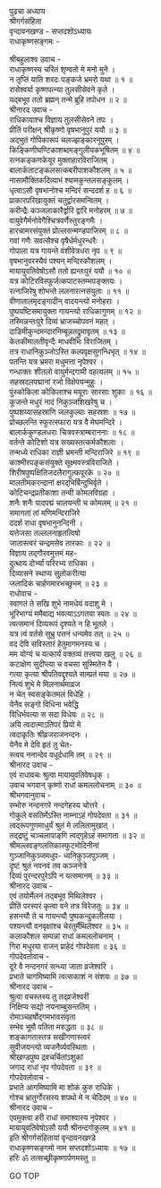 पुढचा अध्याय  
श्रीगर्गसंहिता  
वृन्दावनखण्ड - सप्तदशोऽध्यायः  
राधाकृष्णसङ्गमः -  
  
श्रीबहुलाश्व उवाच -  
राधाकृष्णस्य चरितं शृण्वतो मे मनो मुने ।  
न तृप्तिं याति शरदः पङ्कजे भ्रमरो यथा ॥ १ ॥  
रासेश्वर्या कृष्णपत्न्या तुलसीसेवने कृते ।  
यद्बभूव ततो ब्रह्मन् तन्मे ब्रूहि तपोधन ॥ २ ॥  
श्रीनारद उवाच -  
राधिकायाश्च विज्ञाय तुलसीसेवने तपः ।  
प्रीतिं परीक्षन् श्रीकृष्णो वृषभानुपुरं ययौ ॥ ३ ॥  
अद्‌भुतं गोपिकारूपं चलज्झङ्कारनूपुरम् ।  
किङ्किणीघण्टिकाशब्दमङ्गुलीयकभूषितम् ॥ ४ ॥  
रत्नकङ्कणकेयूर मुक्ताहारविराजितम् ।  
बालार्कताटङ्कलसत्कबरीपाशकौशलम् ॥ ५ ॥  
नासामौक्तिकदिव्याभं श्यामकुन्तलसङ्कुलम् ।  
धृत्वाऽसौ वृषभानोश्च मन्दिरं सन्ददर्श ह ॥ ६ ॥  
प्राकारपरिखायुक्तं चतुर्द्वारसमन्वितम् ।  
करीन्द्रैः कञ्जलाकारैर्द्वारि द्वारि मनोहरम् ॥ ७ ॥  
वायुवेगैर्मनोवेगैश्चित्रवर्णैस्तुरङ्गमैः ।  
हारचामरसंयुक्तं प्रोल्लसन्मण्डपाजिरम् ॥ ८ ॥  
गवां गणैः सवत्सैश्च वृषैर्धर्मधुरन्धरैः ।  
गोपाला यत्र गायन्ते वंशीवेत्रधरा नृप ॥ ९ ॥  
वृषभानुवरस्यैवं पश्यन् मन्दिरकौशलम् ।  
मायायुवतिवेषोऽसौ ततो ह्यन्तःपुरं ययौ ॥ १० ॥  
यत्र कोटिरविस्फूर्जत्कपाटस्तम्भपङ्क्तयः ।  
रत्नाजिरेषु शोभन्ते ललनारत्नसंयुताः ॥ ११ ॥  
वीणातालमृदङ्गादीन् वादयन्त्यो मनोहराः ।  
पुष्पयष्टिसमायुक्ता गायन्त्यो राधिकागुणम् ॥ १२ ॥  
तस्मिन्नन्तःपुरे दिव्यं भ्राजच्चोपवनं महत् ।  
दाडिमीकुन्दमन्दारनिम्बून्नतद्रुमावृतम् ॥ १३ ॥  
केतकीमालतीवृन्दैः माधवीभिः विराजितम् ।  
तत्र राधानिकुञ्जोऽस्ति कल्पवृक्षसुगन्धिभृत् ॥ १४ ॥  
पतन्ति यत्र भ्रमरा मधुमत्ता नृपेश्वर ।  
गन्धाक्तः शीतलो वायुर्मन्दगामी वहत्यलम् ॥ १५ ॥  
सहस्रदलपद्मानां रजो विक्षेपयन्मुहुः ।  
पुंस्कोकिला कोकिलाश्च मयूराः सारसाः शुकाः ॥ १६ ॥  
कूजन्ते मधुरं नादं निकुञ्जशिखरेषु च ।  
पुष्पशय्यासहस्राणि जलकुल्याः सहस्रशः ॥ १७ ॥  
प्रोच्छलन्ति स्फुरत्स्फारा यत्र वै मेघमन्दिरे ।  
बालार्ककुण्डलधराः चित्रवस्त्राम्बराननाः ॥ १८ ॥  
वर्तन्ते कोटिशो यत्र सख्यस्तत्कर्मकौशलाः ।  
तन्मध्ये राधिका राज्ञी भ्रमन्ती मन्दिराजिरे ॥ १९ ॥  
काश्मीरपङ्कसंयुक्ते सूक्ष्मवस्त्रविराजिते ।  
शिरीषपुष्पक्षितिजदलैरागुल्फपूरके ॥ २० ॥  
मालतीमकरन्दानां क्षरद्‌भिर्बिन्दुभिर्वृते ।  
कोटिचन्द्रप्रतीकाशा तन्वी कोमलविग्रहा ।  
शनैः शनैः पादपद्मं चालयन्ती च कोमलम् ॥ २१ ॥  
समागतां तां मणिमन्दिराजिरे  
     ददर्श राधा वृषभानुनन्दिनी ।  
यत्तेजसा तल्ललनाहृतत्विषो  
     जातास्त्वरं चन्द्रमसेव तारकाः ॥ २२ ॥  
विज्ञाय तद्‌गौरवमुत्तमं मह-  
     दुत्थाय दोर्भ्यां परिरभ्य राधिका ।  
दिव्यासने स्थाप्य सुलोकरीत्या  
     जलादिकं चार्हणमारभच्छुभम् ॥ २३ ॥  
राधोवाच -  
स्वागतं ते सखि शुभे नामधेयं वदाशु मे ।  
भूरिभाग्यं ममैवाद्य भवत्याऽऽगतया स्वतः ॥ २४ ॥  
त्वत्समानं दिव्यरूपं दृश्यते न हि भूतले ।  
यत्र त्वं वर्तसे सुभ्रु पत्तनं धन्यमेव तत् ॥ २५ ॥  
वद देवि सविस्तारं हेतुमागमनस्य च ।  
मम योग्यं च यत्कार्यं वक्तव्यं तत्त्वया खलु ॥ २६ ॥  
कटाक्षेण सुदीप्त्या च वचसा सुस्मितेन वै ।  
गत्या कृत्या श्रीपतिवद्दृश्यते साम्प्रतं मया ॥ २७ ॥  
नित्यं शुभे मे मिलनार्थमाव्रज  
     न चेत् स्वसङ्केतमलं विधेहि ।  
येनैव सङ्गो विधिना भवेद्धि  
     विधिर्भवत्या स सदा विधेयः ॥ २८ ॥  
अयि त्वदात्माऽतिपरं प्रियो मे  
     त्वदाकृतिः श्रीव्रजराजनन्दनः ।  
येनैव मे देवि हृतं तु चेत-  
     स्त्वय ननान्देव वधूर्दधामि तम् ॥ २९ ॥  
श्रीनारद उवाच -  
एवं राधावचः श्रुत्वा मायायुवतिवेषधृक् ।  
उवाच भगवान् कृष्णो राधां कमललोचनाम् ॥ ३० ॥  
श्रीभगवानुवाच -  
रम्भोरु नन्दनगरे नन्दगेहस्य चोत्तरे ।  
गोकुले वसतिर्मेऽस्ति नाम्नाऽहं गोपदेवता ॥ ३१ ॥  
त्वद्‌रूपगुणमाधुर्यं श्रुतं मे ललितामुखात् ।  
तद्‌द्रष्टुं चञ्चलापाङ्‌गि त्वद्‌गृहेऽहं समागता ॥ ३२ ॥  
श्रीमल्लवङ्गलतिकास्फुटमोदिनीनां  
     गुञ्जानिकुञ्जमधुप- ध्वनिकुञ्जपुञ्जम् ।  
दृष्टं श्रुतं नवनवं तव कञ्जनेत्रे  
     दिव्यं पुरन्दरपुरेऽपि न यत्समानम् ॥ ३३ ॥  
श्रीनारद उवाच -  
एवं तयोर्मेलनं तद्‌बभूव मिथिलेश्वर ।  
प्रीतिं परस्परं कृत्वा वने तत्र विरेजतुः ॥ ३४ ॥  
हसन्त्यौ ते च गायन्त्यौ पुष्पकन्दुकलीलया ।  
पश्यन्त्यौ वनवृक्षांश्च चेरतुर्मैथिलेश्वर ॥ ३५ ॥  
कलाकौशल सम्पन्नां राधां कमललोचनाम् ।  
गिरा मधुरया राजन् प्राहेदं गोपदेवता ॥ ३६ ॥  
गोपदेवतोवाच -  
दूरे वै नन्दनगरं सन्ध्या जाता व्रजेश्वरि ।  
प्रभाते चागमिष्यामि त्वत्सकाशं न संशयः ॥ ३७ ॥  
श्रीनारद उवाच -  
श्रुत्वा वचस्तस्य तु तद्‌व्रजेश्वरीं  
     निक्षिप्य सद्यो नयनाम्बुसन्ततिम् ।  
रोमाञ्चहर्षोद्‌गमभावसंवृता  
     रम्भेव भूमौ पतिता मरुद्धता ॥ ३८ ॥  
शङ्कागतास्तत्र सखीगणास्त्वरं  
     सुवीजयन्त्यो व्यजनैर्व्यवस्थिताः ।  
श्रीखण्डपुष्प द्रवचर्चितांऽशुकां  
     जगाद राधां नृप गोपदेवता ॥ ३९ ॥  
गोपदेवतोवाच -  
प्रभाते आगमिष्यामि मा शोकं कुरु राधिके ।  
गोश्च भ्रातुर्गोरसस्य शपथो मे न चेदिदम् ॥ ४० ॥  
श्रीनारद उवाच -  
एवमुक्त्वा हरी राधां समाश्वास्य नृपेश्वर ।  
मायायुवतिवेषोऽसौ ययौ श्रीनन्दगोकुलम् ॥ ४१ ॥  
इति श्रीगर्गसंहितायां वृन्दावनखण्डे  
राधाकृष्णसङ्गमो नाम सप्तदशोऽध्यायः ॥ १७ ॥  
हरिः ॐ तत्सच्छ्रीकृष्णार्पणमस्तु ॥  
  
GO TOP
